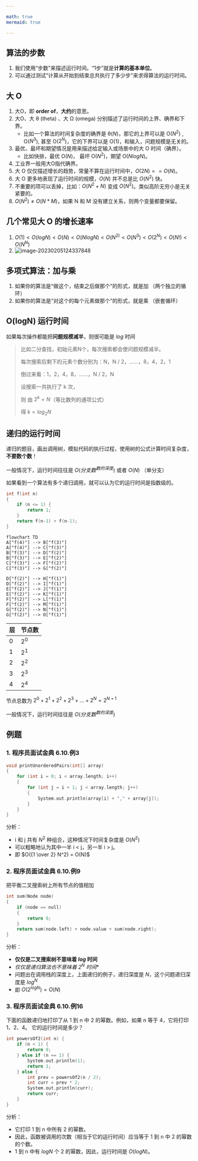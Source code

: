 ```yaml
---

math: true
mermaid: true

---
```


## 算法的步数

1. 我们使用“步数”来描述运行时间。“1步”就是**计算的基本单位**。
2. 可以通过测试“计算从开始到结束总共执行了多少步”来求得算法的运行时间。

## 大 Ο 

1. 大O，即 **order of**，**大约**的意思。
2. 大Ο、大 θ (theta) 、大 Ω (omega) 分别描述了运行时间的上界、确界和下界。
    - 比如一个算法的时间复杂度的确界是  θ($N$)，那它的上界可以是 O($N^2$) , O($N^3$), 甚至 O($2^N$)，它的下界可以是 O(1)，和输入，问题规模是无关的。
3. 最优、最坏和期望情况是用来描述给定输入或场景中的大 Ο 时间（确界）。
    - 比如快排，最优 Ο($N$)， 最坏 Ο($N^2$)，期望 Ο($NlogN$)。
4. 工业界一般用大O指代确界。
5. 大 O 仅仅描述增长的趋势，常量不算在运行时间中，$O(2N) == O(N)$。
6.  大 Ο 更多地表现了运行时间的规模，$Ο(N)$ 并不总是比  $Ο(N^2)$ 快。
7. 不重要的项可以丢掉，比如：$Ο(N^2 + N)$ 变成 $Ο(N^2)$。类似高阶无穷小是无关紧要的。
8. $O(N^2) \ne O(N*M)$，如果 N 和 M 没有建立关系，则两个变量都要保留。

## 几个常见大 Ο 的增长速率

   1. $O(1) < O(logN) < O(N) < O(NlogN) < O(N^{2)}< O(N^3) < O(2^N) < O(N!) < O(N^N)$
   3. ![image-20230205124337848](https://cdn.jsdelivr.net/gh/yzngo/ImageHosting/img/202302051243879.png)

## 多项式算法：加与乘

1. 如果你的算法是“做这个，结束之后做那个”的形式，就是加 （两个独立的循环）
2. 如果你的算法是“对这个的每个元素做那个”的形式，就是乘 （嵌套循环）
   
    

## O(logN) 运行时间 

如果每次操作都能把**问题规模减半**，则很可能是 $log$ 时间

>比如二分查找，初始元素N个，每次搜索都会使问题规模减半。
>
>每次搜索后剩下的元素个数分别为：N，N / 2，……，8，4，2，1
>
>倒过来看：1，2，4，8，……，N / 2，N
>
>设搜索一共执行了 k 次，
>
>则 由 $2^k=N$（等比数列的通项公式） 
>
>得  $k = log_2N$



## 递归的运行时间

递归的题目，画出调用树，模拟代码的执行过程，使用树的公式计算时间复杂度，**不要数个数**！

一般情况下，运行时间往往是 $O({分支数}^{数的深度})$ 或者 $O(N)$ （单分支）

如果看到一个算法有多个递归调用，就可以认为它的运行时间是指数级的。

```c++
int f(int n) 
{
    if (n <= 1) {
        return 1;
    }
    return f(n-1) + f(n-1);
}
```



```mermaid
flowchart TD
A["f(4)"] --> B["f(3)"]
A["f(4)"] --> C["f(3)"]
B["f(3)"] --> D["f(2)"]
B["f(3)"] --> E["f(2)"]
C["f(3)"] --> F["f(2)"]
C["f(3)"] --> G["f(2)"]

D["f(2)"] --> H["f(1)"]
D["f(2)"] --> I["f(1)"]
E["f(2)"] --> J["f(1)"]
E["f(2)"] --> K["f(1)"]
F["f(2)"] --> L["f(1)"]
F["f(2)"] --> M["f(1)"]
G["f(2)"] --> N["f(1)"]
G["f(2)"] --> O["f(1)"]

```



| 层   | 节点数 |
| ---- | ------ |
| 0    | $2^0$  |
| 1    | $2^1$  |
| 2    | $2^2$  |
| 3    | $2^3$  |
| 4    | $2^4$  |

节点总数为 $2^0 + 2^1+2^2+2^3+...+2^N = 2^{N+1}$

一般情况下，运行时间往往是 $O({分支数}^{数的深度})$ 



## 例题


### 1. 程序员面试金典 6.10.例3

```c++
void printUnorderedPairs(int[] array) 
{ 
    for (int i = 0; i < array.length; i++) 
    {
        for (int j = i + 1; j < array.length; j++) 
        { 
            System.out.println(array[i] + "," + array[j]); 
        } 
    } 
} 
```

分析：

- i 和 j 共有 $N^2$ 种组合，这种情况下时间复杂度是 $O(N^2)$
- 可以粗略地认为其中一半 i < j，另一半 i > j。
-  即 $O({1 \over 2} N^2) = O(N)$



### 2. 程序员面试金典 6.10.例9

把平衡二叉搜索树上所有节点的值相加

```c++
int sum(Node node) 
{ 
    if (node == null) 
    { 
        return 0; 
    } 
    return sum(node.left) + node.value + sum(node.right); 
} 
```

分析：

- **仅仅是二叉搜索树不意味着 $log$ 时间**
- *仅仅是递归算法也不意味着 $2^N$ 时间**
- 问题出在调用栈的深度上，上面递归的例子，递归深度是 $N$，这个问题递归深度是 $log^N$
-  即 $O(2^{logN}) = O(N)$



### 3. 程序员面试金典 6.10.例16

下面的函数递归地打印了从 1 到 n 中 2 的幂数。例如，如果 n 等于 4，它将打印 1、2、4。 它的运行时间是多少？

```c++
int powersOf2(int n) { 
    if (n < 1) { 
        return 0; 
    } else if (n == 1) { 
        System.out.println(1); 
        return 1; 
    } else { 
        int prev = powersOf2(n / 2); 
        int curr = prev * 2; 
        System.out.println(curr); 
        return curr; 
    } 
}
```

分析：

- 它打印 1 到 n 中所有 2 的幂数。
- 因此，函数被调用的次数（相当于它的运行时间）应当等于 1 到 n 中 2 的幂数的个数。
-  1 到 n 中有 $logN$ 个 2 的幂数，因此，运行时间是 $Ο(logN)$。
